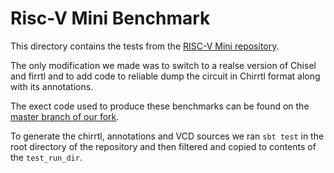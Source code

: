 # Risc-V Mini Benchmark

This directory contains the tests from the [RISC-V Mini repository](https://github.com/ucb-bar/riscv-mini).

The only modification we made was to switch to a realse version
of Chisel and firrtl and to add code to reliable dump the circuit in
Chirrtl format along with its annotations.

The exect code used to produce these benchmarks can be found
on the [master branch of our fork](https://github.com/ekiwi/riscv-mini/tree/master).

To generate the chirrtl, annotations and VCD sources we ran `sbt test`
in the root directory of the repository and then filtered and copied
to contents of the `test_run_dir`.
